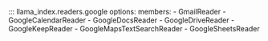 ::: llama_index.readers.google
    options:
      members:
        - GmailReader
        - GoogleCalendarReader
        - GoogleDocsReader
        - GoogleDriveReader
        - GoogleKeepReader
        - GoogleMapsTextSearchReader
        - GoogleSheetsReader
